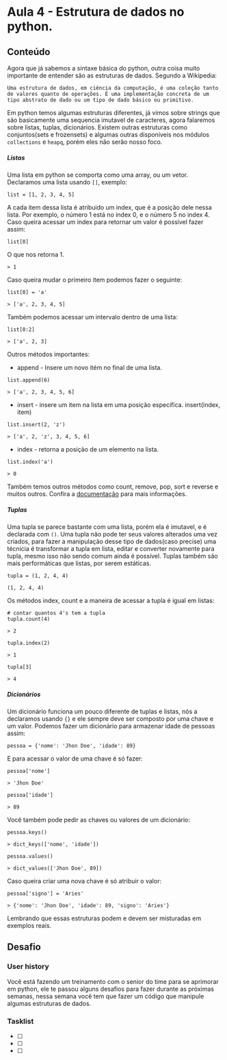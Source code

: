 # Aula 4 - Estrutura de dados no python.

## Conteúdo

Agora que já sabemos a sintaxe básica do python, outra coisa muito importante de entender são as estruturas de dados. Segundo a Wikipedia:

```
Uma estrutura de dados, em ciência da computação, é uma coleção tanto de valores quanto de operações. É uma implementação concreta de um tipo abstrato de dado ou um tipo de dado básico ou primitivo.
```

Em python temos algumas estruturas diferentes, já vimos sobre strings que são basicamente uma sequencia imutavel de caracteres, agora falaremos sobre listas, tuplas, dicionários. Existem outras estruturas como conjuntos(sets e frozensets) e algumas outras disponíveis nos módulos `collections` e `heapq`, porém eles não serão nosso foco.

##### Listas

Uma lista em python se comporta como uma array, ou um vetor. Declaramos uma lista usando `[]`, exemplo:

`list = [1, 2, 3, 4, 5]`

A cada item dessa lista é atribuido um index, que é a posição dele nessa lista. Por exemplo, o número 1 está no index 0, e o número 5 no index 4. Caso queira acessar um index para retornar um valor é possível fazer assim:

`list[0]`

O que nos retorna 1.

`> 1`

Caso queira mudar o primeiro item podemos fazer o seguinte:

```
list[0] = 'a'

> ['a', 2, 3, 4, 5]
```

Também podemos acessar um intervalo dentro de uma lista:

```
list[0:2]

> ['a', 2, 3]
```

Outros métodos importantes:

* append - Insere um novo itém no final de uma lista.

```
list.append(6)

> ['a', 2, 3, 4, 5, 6]
```

* insert - insere um item na lista em uma posição específica. insert(index, item)

```
list.insert(2, 'z')

> ['a', 2, 'z', 3, 4, 5, 6]
```

* index - retorna a posição de um elemento na lista.

```
list.index('a')

> 0
```

Também temos outros métodos como count, remove, pop, sort e reverse e muitos outros. Confira a [documentação](https://docs.python.org/3/tutorial/datastructures.html) para mais informações.

##### Tuplas

Uma tupla se parece bastante com uma lista, porém ela é imutavel, e é declarada com `()`. Uma tupla não pode ter seus valores alterados uma vez criados, para fazer a manipulação desse tipo de dados(caso precise) uma técnicia é transformar a tupla em lista, editar e converter novamente para tupla, mesmo isso não sendo comum ainda é possível.
Tuplas também são mais performáticas que listas, por serem estáticas.

```
tupla = (1, 2, 4, 4)

(1, 2, 4, 4)
```

Os métodos index, count e a maneira de acessar a tupla é igual em listas:

```
# contar quantos 4's tem a tupla
tupla.count(4)

> 2

tupla.index(2)

> 1

tupla[3]

> 4
```

##### Dicionários

Um dicionário funciona um pouco diferente de tuplas e listas, nós a declaramos usando `{}` e ele sempre deve ser composto por uma chave e um valor. Podemos fazer um dicionário para armazenar idade de pessoas assim:

`pessoa = {'nome': 'Jhon Doe', 'idade': 89}`

E para acessar o valor de uma chave é só fazer:

```
pessoa['nome']

> 'Jhon Doe'

pessoa['idade']

> 89
```

Você também pode pedir as chaves ou valores de um dicionário:

```
pessoa.keys()

> dict_keys(['nome', 'idade'])

pessoa.values()

> dict_values(['Jhon Doe', 89])
```

Caso queira criar uma nova chave é só atribuir o valor:

```
pessoa['signo'] = 'Aries'

> {'nome': 'Jhon Doe', 'idade': 89, 'signo': 'Aries'}
```

Lembrando que essas estruturas podem e devem ser misturadas em exemplos reais.

## Desafio

### User history

Você está fazendo um treinamento com o senior do time para se aprimorar em python, ele te passou alguns desafios para fazer durante as próximas semanas, nessa semana você tem que fazer um código que manipule algumas estruturas de dados.


### Tasklist

* [ ]
* [ ]
* [ ]
